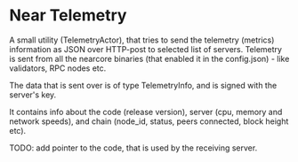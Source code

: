 # Near Telemetry

A small utility (TelemetryActor), that tries to send the telemetry (metrics) information as JSON over HTTP-post to selected list of servers.
Telemetry is sent from all the nearcore binaries (that enabled it in the config.json) - like validators, RPC nodes etc.

The data that is sent over is of type TelemetryInfo, and is signed with the server's key.

It contains info about the code (release version), server (cpu, memory and network speeds), and chain (node_id, status, peers connected, block height etc).

TODO: add pointer to the code, that is used by the receiving server.

